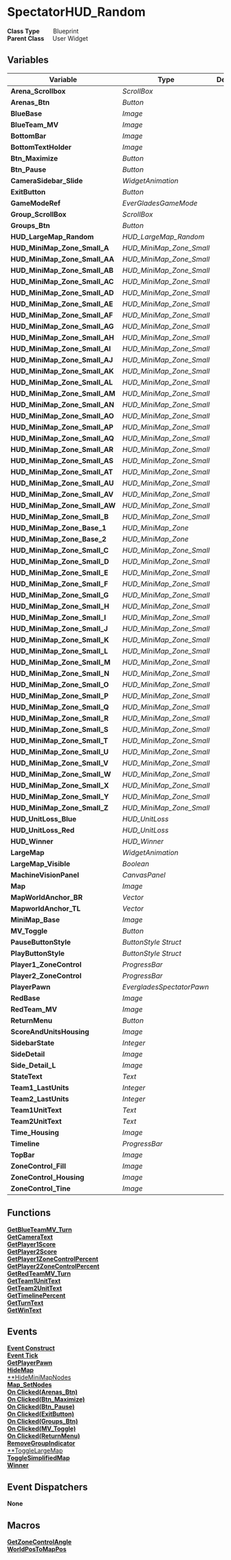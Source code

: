 # SpectatorHUD_Random


**Class Type**&nbsp; &nbsp; &nbsp; &nbsp; Blueprint  
**Parent Class** &nbsp; &nbsp; User Widget  

## Variables
|Variable                       |Type                       |Description    |
|-------------------------------|---------------------------|---------------|
|**Arena_Scrollbox**            |*ScrollBox*                ||
|**Arenas_Btn**                 |*Button*                   ||
|**BlueBase**                   |*Image*                    ||
|**BlueTeam_MV**                |*Image*                    ||
|**BottomBar**                  |*Image*                    ||
|**BottomTextHolder**           |*Image*                    ||
|**Btn_Maximize**               |*Button*                   || 
|**Btn_Pause**                  |*Button*                   ||
|**CameraSidebar_Slide**        |*WidgetAnimation*          ||
|**ExitButton**                 |*Button*                   ||
|**GameModeRef**                |*EverGladesGameMode*       ||
|**Group_ScrollBox**            |*ScrollBox*                ||
|**Groups_Btn**                 |*Button*                   ||
|**HUD_LargeMap_Random**        |*HUD_LargeMap_Random*      ||
|**HUD_MiniMap_Zone_Small_A**   |*HUD_MiniMap_Zone_Small*   ||
|**HUD_MiniMap_Zone_Small_AA**  |*HUD_MiniMap_Zone_Small*   ||
|**HUD_MiniMap_Zone_Small_AB**  |*HUD_MiniMap_Zone_Small*   ||
|**HUD_MiniMap_Zone_Small_AC**  |*HUD_MiniMap_Zone_Small*   ||
|**HUD_MiniMap_Zone_Small_AD**  |*HUD_MiniMap_Zone_Small*   ||
|**HUD_MiniMap_Zone_Small_AE**  |*HUD_MiniMap_Zone_Small*   ||
|**HUD_MiniMap_Zone_Small_AF**  |*HUD_MiniMap_Zone_Small*   ||
|**HUD_MiniMap_Zone_Small_AG**  |*HUD_MiniMap_Zone_Small*   ||
|**HUD_MiniMap_Zone_Small_AH**  |*HUD_MiniMap_Zone_Small*   ||
|**HUD_MiniMap_Zone_Small_AI**  |*HUD_MiniMap_Zone_Small*   ||
|**HUD_MiniMap_Zone_Small_AJ**  |*HUD_MiniMap_Zone_Small*   ||
|**HUD_MiniMap_Zone_Small_AK**  |*HUD_MiniMap_Zone_Small*   ||
|**HUD_MiniMap_Zone_Small_AL**  |*HUD_MiniMap_Zone_Small*   ||
|**HUD_MiniMap_Zone_Small_AM**  |*HUD_MiniMap_Zone_Small*   ||
|**HUD_MiniMap_Zone_Small_AN**  |*HUD_MiniMap_Zone_Small*   ||
|**HUD_MiniMap_Zone_Small_AO**  |*HUD_MiniMap_Zone_Small*   ||
|**HUD_MiniMap_Zone_Small_AP**  |*HUD_MiniMap_Zone_Small*   ||
|**HUD_MiniMap_Zone_Small_AQ**  |*HUD_MiniMap_Zone_Small*   ||
|**HUD_MiniMap_Zone_Small_AR**  |*HUD_MiniMap_Zone_Small*   ||
|**HUD_MiniMap_Zone_Small_AS**  |*HUD_MiniMap_Zone_Small*   ||
|**HUD_MiniMap_Zone_Small_AT**  |*HUD_MiniMap_Zone_Small*   ||
|**HUD_MiniMap_Zone_Small_AU**  |*HUD_MiniMap_Zone_Small*   ||
|**HUD_MiniMap_Zone_Small_AV**  |*HUD_MiniMap_Zone_Small*   ||
|**HUD_MiniMap_Zone_Small_AW**  |*HUD_MiniMap_Zone_Small*   ||
|**HUD_MiniMap_Zone_Small_B**   |*HUD_MiniMap_Zone_Small*   ||
|**HUD_MiniMap_Zone_Base_1**    |*HUD_MiniMap_Zone*         ||
|**HUD_MiniMap_Zone_Base_2**    |*HUD_MiniMap_Zone*         ||
|**HUD_MiniMap_Zone_Small_C**   |*HUD_MiniMap_Zone_Small*   ||
|**HUD_MiniMap_Zone_Small_D**   |*HUD_MiniMap_Zone_Small*   ||
|**HUD_MiniMap_Zone_Small_E**   |*HUD_MiniMap_Zone_Small*   ||
|**HUD_MiniMap_Zone_Small_F**   |*HUD_MiniMap_Zone_Small*   ||
|**HUD_MiniMap_Zone_Small_G**   |*HUD_MiniMap_Zone_Small*   ||
|**HUD_MiniMap_Zone_Small_H**   |*HUD_MiniMap_Zone_Small*   ||
|**HUD_MiniMap_Zone_Small_I**   |*HUD_MiniMap_Zone_Small*   ||
|**HUD_MiniMap_Zone_Small_J**   |*HUD_MiniMap_Zone_Small*   ||
|**HUD_MiniMap_Zone_Small_K**   |*HUD_MiniMap_Zone_Small*   ||
|**HUD_MiniMap_Zone_Small_L**   |*HUD_MiniMap_Zone_Small*   ||
|**HUD_MiniMap_Zone_Small_M**   |*HUD_MiniMap_Zone_Small*   ||
|**HUD_MiniMap_Zone_Small_N**   |*HUD_MiniMap_Zone_Small*   ||
|**HUD_MiniMap_Zone_Small_O**   |*HUD_MiniMap_Zone_Small*   ||
|**HUD_MiniMap_Zone_Small_P**   |*HUD_MiniMap_Zone_Small*   ||
|**HUD_MiniMap_Zone_Small_Q**   |*HUD_MiniMap_Zone_Small*   ||
|**HUD_MiniMap_Zone_Small_R**   |*HUD_MiniMap_Zone_Small*   ||
|**HUD_MiniMap_Zone_Small_S**   |*HUD_MiniMap_Zone_Small*   ||
|**HUD_MiniMap_Zone_Small_T**   |*HUD_MiniMap_Zone_Small*   ||
|**HUD_MiniMap_Zone_Small_U**   |*HUD_MiniMap_Zone_Small*   ||
|**HUD_MiniMap_Zone_Small_V**   |*HUD_MiniMap_Zone_Small*   ||
|**HUD_MiniMap_Zone_Small_W**   |*HUD_MiniMap_Zone_Small*   ||
|**HUD_MiniMap_Zone_Small_X**   |*HUD_MiniMap_Zone_Small*   ||
|**HUD_MiniMap_Zone_Small_Y**   |*HUD_MiniMap_Zone_Small*   ||
|**HUD_MiniMap_Zone_Small_Z**   |*HUD_MiniMap_Zone_Small*   ||
|**HUD_UnitLoss_Blue**          |*HUD_UnitLoss*             ||
|**HUD_UnitLoss_Red**           |*HUD_UnitLoss*             ||
|**HUD_Winner**                 |*HUD_Winner*               ||
|**LargeMap**                   |*WidgetAnimation*          ||
|**LargeMap_Visible**           |*Boolean*                  ||
|**MachineVisionPanel**         |*CanvasPanel*              ||
|**Map**                        |*Image*                    ||
|**MapWorldAnchor_BR**          |*Vector*                   ||
|**MapworldAnchor_TL**          |*Vector*                   ||
|**MiniMap_Base**               |*Image*                    ||
|**MV_Toggle**                  |*Button*                   ||
|**PauseButtonStyle**           |*ButtonStyle Struct*       ||
|**PlayButtonStyle**            |*ButtonStyle Struct*       ||
|**Player1_ZoneControl**        |*ProgressBar*              ||
|**Player2_ZoneControl**        |*ProgressBar*              ||
|**PlayerPawn**                 |*EvergladesSpectatorPawn*  ||
|**RedBase**                    |*Image*                    ||
|**RedTeam_MV**                 |*Image*                    ||
|**ReturnMenu**                 |*Button*                   ||
|**ScoreAndUnitsHousing**       |*Image*                    ||
|**SidebarState**               |*Integer*                  ||
|**SideDetail**                 |*Image*                    ||
|**Side_Detail_L**              |*Image*                    ||
|**StateText**                  |*Text*                     ||
|**Team1_LastUnits**            |*Integer*                  ||
|**Team2_LastUnits**            |*Integer*                  ||
|**Team1UnitText**              |*Text*                     ||
|**Team2UnitText**              |*Text*                     ||
|**Time_Housing**               |*Image*                    ||
|**Timeline**                   |*ProgressBar*              ||
|**TopBar**                     |*Image*                    ||
|**ZoneControl_Fill**           |*Image*                    ||
|**ZoneControl_Housing**        |*Image*                    ||
|**ZoneControl_Tine**           |*Image*                    ||

## Functions
[**GetBlueTeamMV_Turn**](../../Methods/ClientMethods/GetBlueTeamMV_Turn.md)  
[**GetCameraText**](../../Methods/ClientMethods/GetCameraText.md)  
[**GetPlayer1Score**](../../Methods/ClientMethods/GetPlayer1Score.md)  
[**GetPlayer2Score**](../../Methods/ClientMethods/GetPlayer2Score.md)  
[**GetPlayer1ZoneControlPercent**](../../Methods/ClientMethods/GetPlayer1ZoneControlPercent.md)  
[**GetPlayer2ZoneControlPercent**](../../Methods/ClientMethods/GetPlayer2ZoneControlPercent.md)  
[**GetRedTeamMV_Turn**](../../Methods/ClientMethods/GetRedTeamMV_Turn.md)  
[**GetTeam1UnitText**](../../Methods/ClientMethods/GetTeam1UnitText.md)  
[**GetTeam2UnitText**](../../Methods/ClientMethods/GetTeam2UnitText.md)  
[**GetTimelinePercent**](../../Methods/ClientMethods/GetTimelinePercent.md)  
[**GetTurnText**](../../Methods/ClientMethods/GetTurnText.md)  
[**GetWinText**](../../Methods/ClientMethods/GetWinText.md)  

## Events
[**Event Construct**](../../Events/Construct_SpectatorHUD.md)  
[**Event Tick**](../../Events/Tick_SpectatorHUD.md)  
[**GetPlayerPawn**](../../Events/GetPlayerPawn.md)  
[**HideMap**](../../Events/HideMap.md)  
[**HideMiniMapNodes](../../Events/HideMiniMapNodes.md)  
[**Map_SetNodes**](../../Events/Map_SetNodes.md)  
[**On Clicked(Arenas_Btn)**](../../Events/Clicked_Arenas_Btn.md)  
[**On Clicked(Btn_Maximize)**](../../Events/Clicked_Btn_Maximize.md)  
[**On Clicked(Btn_Pause)**](../../Events/Clicked_Btn_Pause.md)  
[**On Clicked(ExitButton)**](../../Events/Clicked_ExitButton_SpectatorHUD.md)  
[**On Clicked(Groups_Btn)**](../../Events/Clicked_Groups_Btn.md)  
[**On Clicked(MV_Toggle)**](../../Events/Clicked_MV_Toggle.md)  
[**On Clicked(ReturnMenu)**](../../Events/Clicked_ReturnMenu.md)  
[**RemoveGroupIndicator**](../../Events/RemoveGroupIndicator.md)  
[**ToggleLargeMap](../../Events/ToggleLargeMap.md)  
[**ToggleSimplifiedMap**](../../Events/ToggleSimplifiedMap_SpectatorHUD.md)  
[**Winner**](../../Events/Winner.md)  

## Event Dispatchers
**None**

## Macros
[**GetZoneControlAngle**](../../Macros/GetZoneControlAngle.md)  
[**WorldPosToMapPos**](../../Macros/WorldPosToMapPos.md)  